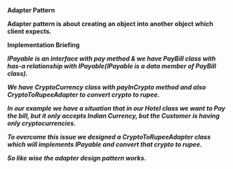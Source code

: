 **Adapter Pattern**

**Adapter pattern is about creating an object into another object which client expects.**

**Implementation Briefing**

**_IPayable is an interface with pay method & we have PayBill class with has-a relationship with IPayable(IPayable is a data member
of PayBill class)._**

**_We have CryptoCurrency class with payInCrypto method and also CryptoToRupeeAdapter to convert crypto to rupee._**

**_In our example we have a situation that in our Hotel class we want to Pay the bill, but it only accepts 
Indian Currency, but the Customer is having only cryptocurrencies._**

**_To overcome this issue we designed a CryptoToRupeeAdapter class which will implements IPayable 
and convert that crypto to rupee._**

**_So like wise the adapter design pattern works._**